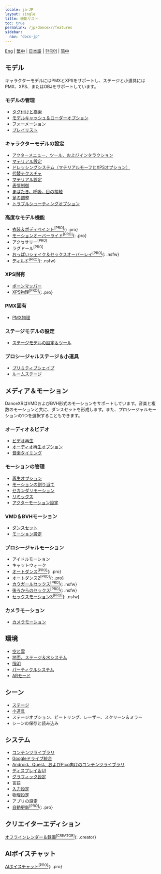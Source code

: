```yaml
---
locale: ja-JP
layout: single
title: 機能リスト
toc: true
permalink: /jp/dancexr/features
sidebar:
  nav: "docs-jp"
---
```

[Eng](/dancexr/features) | [繁中](/tw/dancexr/features) | [日本語](/jp/dancexr/features) | [한국어](/kr/dancexr/features) | [简中](/zh/dancexr/features)

## モデル
キャラクターモデルにはPMXとXPSをサポートし、ステージと小道具にはPMX、XPS、またはOBJをサポートしています。

### モデルの管理
* [タグ付けと検索](features/tagging)
* [モデルキャッシュ＆ローダーオプション](features/loader_options)
* [フォーメーション](features/formation)
* [プレイリスト](features/actor_playlist)


### キャラクターモデルの設定
* [アクターメニュー、ツール、およびインタラクション](features/actor_tools)
* [マテリアル設定](features/material_settings)
* [ドレッシングシステム（マテリアルモーフとXPSオプション）](features/optionals)
* [代替テクスチャ](features/alternative_textures)
* [マテリアル設定](features/material_settings)
* [表情制御](features/facial_control)
* [まばたき、呼吸、目の接触](features/eyecontact)
* [足の調整](features/feet_adjustments)
* [トラブルシューティングオプション](features/troubleshooting_options)


### 高度なモデル機能
* [衣装＆ボディペイント<sup>[PRO]</sup>](features/outfit_body_paint){: .pro}
* [モーションオーバーライド<sup>[PRO]</sup>](features/motion_override){: .pro}
* アクセサリー<sup>[PRO]</sup>
* ラグドール<sup>[PRO]</sup>
* [おっぱいシェイク＆セックスオーバーレイ<sup>[PRO]</sup>](features/boob_shake_sex_overlay){: .nsfw}
* [ディルド<sup>[PRO]</sup>](features/dildo){: .nsfw}


### XPS固有
* [ボーンマッパー](features/bone_mapper.md)
* [XPS物理<sup>[PRO]</sup>](features/xps_physics){: .pro}


### PMX固有
* [PMX物理](features/pmx_physics)


### ステージモデルの設定
* [ステージモデルの設定＆ツール](features/stages)

### プロシージャルステージ＆小道具
* [プリミティブシェイプ](features/primitive_shapes)
* [ルームステージ](features/room_stage)


## メディア＆モーション
DanceXRはVMDおよびBVH形式のモーションをサポートしています。音楽と複数のモーションと共に、ダンスセットを形成します。また、プロシージャルモーションの1つを選択することもできます。

### オーディオ＆ビデオ
* [ビデオ再生](features/video_playback)
* [オーディオ再生オプション](features/audio_options)
* [音楽タイミング](features/music_timing)

### モーションの管理
* [再生オプション](features/playback_options)
* [モーションの割り当て](features/assign_motion)
* [セカンダリモーション](features/secondary_motion)
* [リミックス](features/remix)
* [アクターモーション設定](features/actor_motion_settings)


### VMD＆BVHモーション
* [ダンスセット](features/dance_set)
* [モーション設定](features/motion_settings)


### プロシージャルモーション
* アイドルモーション
* キャットウォーク
* [オートダンス<sup>[PRO]</sup>](features/autodance){: .pro}
* [オートダンス2<sup>[PRO]</sup>](features/autodance2){: .pro}
* [カウガールセックス<sup>[PRO]</sup>](features/scg_motion){: .nsfw}
* [後ろからのセックス<sup>[PRO]</sup>](features/sfb_motion){: .nsfw}
* [セックスモーション3<sup>[PRO]</sup>](features/sm3_motion){: .nsfw}


### カメラモーション
* [カメラモーション](features/camera)


## 環境
* [空と雲](features/skymap)
* [地面、ステージ＆水システム](features/ground)
* [照明](features/lighting)
* [パーティクルシステム](features/particles)
* [ARモード](features/ar_mode)


## シーン
* [ステージ](features/stages)
* [小道具](features/props)
* ステージオプション、ビートリング、レーザー、スクリーン＆ミラー
* シーンの保存と読み込み


## システム
* [コンテンツライブラリ](preparecontent)
* [Googleドライブ統合](features/googledrive)
* [Android、Quest、およびPico向けのコンテンツライブラリ](content_android_quest)
* [ディスプレイ＆UI](features/display_settings)
* [グラフィック設定](features/graphics)
* 言語
* [入力設定](features/controls)
* [物理設定](features/system_physics)
* アプリの設定
* [自動更新<sup>[PRO]</sup>](features/autoupdate){: .pro}


## クリエイターエディション
[オフラインレンダー＆録画<sup>[CREATOR]</sup>](creator.md){: .creator}


## AIボイスチャット
[AIボイスチャット<sup>[PRO]</sup>](ai_chat){: .pro}